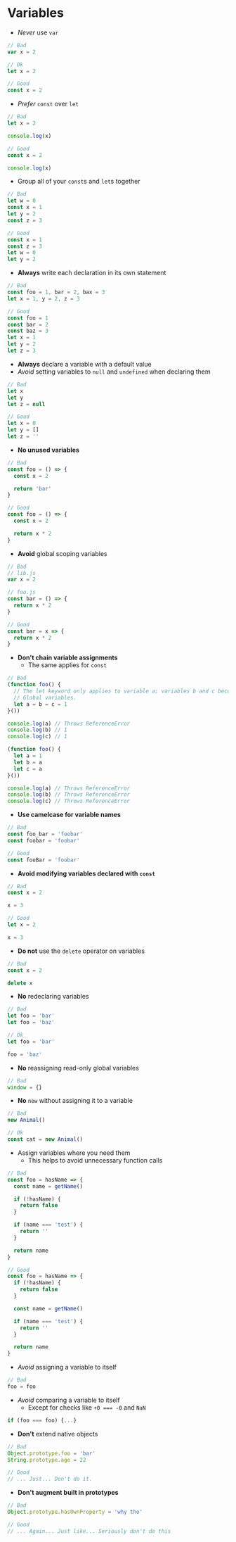# Variables

- _Never_ use `var`
```js
// Bad
var x = 2

// Ok
let x = 2

// Good
const x = 2
```

- _Prefer_ `const` over `let`
```js
// Bad
let x = 2

console.log(x)

// Good
const x = 2

console.log(x)
```

- Group all of your `const`s and `let`s together
```js
// Bad
let w = 0
const x = 1
let y = 2
const z = 3

// Good
const x = 1
const z = 3
let w = 0
let y = 2
```

- **Always** write each declaration in its own statement
```js
// Bad
const foo = 1, bar = 2, bax = 3
let x = 1, y = 2, z = 3

// Good
const foo = 1
const bar = 2
const baz = 3
let x = 1
let y = 2
let z = 3
```

- **Always** declare a variable with a default value
- _Avoid_ setting variables to `null` and `undefined` when declaring them
```js
// Bad
let x
let y
let z = null

// Good
let x = 0
let y = []
let z = ''
```

- **No unused variables**
```js
// Bad
const foo = () => {
  const x = 2

  return 'bar'
}

// Good
const foo = () => {
  const x = 2

  return x * 2
}
```

- **Avoid** global scoping variables
```js
// Bad
// lib.js
var x = 2

// foo.js
const bar = () => {
  return x * 2
}

// Good
const bar = x => {
  return x * 2
}
```

- **Don't chain variable assignments**
  - The same applies for `const`
```js
// Bad
(function foo() {
  // The let keyword only applies to variable a; variables b and c become
  // Global variables.
  let a = b = c = 1
}())

console.log(a) // Throws ReferenceError
console.log(b) // 1
console.log(c) // 1

(function foo() {
  let a = 1
  let b = a
  let c = a
}())

console.log(a) // Throws ReferenceError
console.log(b) // Throws ReferenceError
console.log(c) // Throws ReferenceError
```

- **Use camelcase for variable names**
```js
// Bad
const foo_bar = 'foobar'
const foobar = 'foobar'

// Good
const fooBar = 'foobar'
```

- **Avoid modifying variables declared with `const`**
```js
// Bad
const x = 2

x = 3

// Good
let x = 2

x = 3
```

- **Do not** use the `delete` operator on variables
```js
// Bad
const x = 2

delete x
```

- **No** redeclaring variables
```js
// Bad
let foo = 'bar'
let foo = 'baz'

// Ok
let foo = 'bar'

foo = 'baz'
```

- **No** reassigning read-only global variables
```js
// Bad
window = {}
```

- **No** `new` without assigning it to a variable
```js
// Bad
new Animal()

// Ok
const cat = new Animal()
```

- Assign variables where you need them
  - This helps to avoid unnecessary function calls
```js
// Bad
const foo = hasName => {
  const name = getName()

  if (!hasName) {
    return false
  }

  if (name === 'test') {
    return ''
  }

  return name
}

// Good
const foo = hasName => {
  if (!hasName) {
    return false
  }

  const name = getName()

  if (name === 'test') {
    return ''
  }

  return name
}
```

- _Avoid_ assigning a variable to itself
```js
// Bad
foo = foo
```

- _Avoid_ comparing a variable to itself
  - Except for checks like `+0 === -0` and `NaN`
```js
if (foo === foo) {...}
```

- **Don't** extend native objects
```js
// Bad
Object.prototype.foo = 'bar'
String.prototype.age = 22

// Good
// ... Just... Don't do it.
```

- **Don't augment built in prototypes**
```js
// Bad
Object.prototype.hasOwnProperty = 'why tho'

// Good
// ... Again... Just like... Seriously don't do this
```
